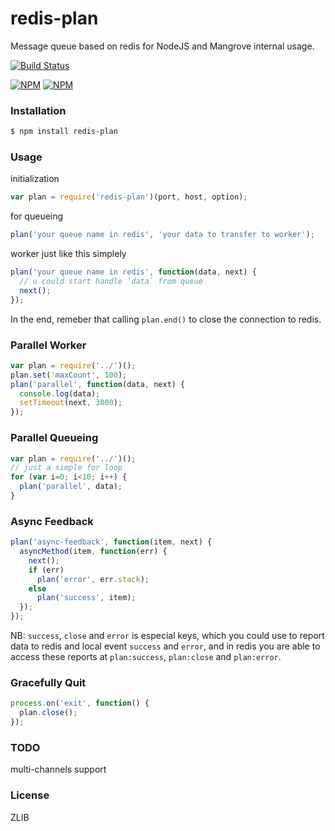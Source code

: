 
redis-plan
================

Message queue based on redis for NodeJS and Mangrove internal usage.

[![Build Status](https://travis-ci.org/MangroveTech/node-redis-plan.svg)](https://travis-ci.org/MangroveTech/node-redis-plan)

[![NPM](https://nodei.co/npm/redis-plan.png?stars&downloads)](https://nodei.co/npm/redis-plan/) [![NPM](https://nodei.co/npm-dl/redis-plan.png)](https://nodei.co/npm/redis-plan/)

### Installation
```sh
$ npm install redis-plan
```

### Usage

initialization
```js
var plan = require('redis-plan')(port, host, option);
```

for queueing
```js
plan('your queue name in redis', 'your data to transfer to worker');
```

worker just like this simplely
```js
plan('your queue name in redis', function(data, next) {
  // u could start handle `data` from queue
  next();
});
```

In the end, remeber that calling `plan.end()` to close the connection to redis.

### Parallel Worker
```js
var plan = require('../')();
plan.set('maxCount', 100);
plan('parallel', function(data, next) {
  console.log(data);
  setTimeout(next, 3000);
});
```

### Parallel Queueing
```js
var plan = require('../')();
// just a simple for loop
for (var i=0; i<10; i++) {
  plan('parallel', data);
}
```

### Async Feedback
```js
plan('async-feedback', function(item, next) {
  asyncMethod(item, function(err) {
    next();
    if (err) 
      plan('error', err.stack);
    else
      plan('success', item);
  });
});
```
NB: `success`, `close` and `error` is especial keys, which you could use to report
data to redis and local event `success` and `error`, and in redis you are able
to access these reports at `plan:success`, `plan:close` and `plan:error`.

### Gracefully Quit
```js
process.on('exit', function() {
  plan.close();
});

```

### TODO

multi-channels support

### License
ZLIB
